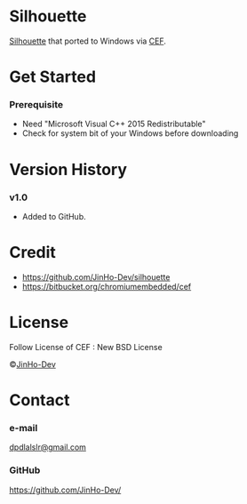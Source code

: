 # Silhouette
<a href="https://github.com/JinHo-Dev/silhouette">Silhouette</a> that ported to Windows  via <a href="https://bitbucket.org/chromiumembedded/cef">CEF</a>.

# Get Started
### Prerequisite
* Need "Microsoft Visual C++ 2015 Redistributable"
* Check for system bit of your Windows before downloading

# Version History
### v1.0
* Added to GitHub. 

# Credit
* https://github.com/JinHo-Dev/silhouette
* https://bitbucket.org/chromiumembedded/cef

# License
Follow License of CEF : New BSD License

&copy;<a href="https://github.com/JinHo-Dev/">JinHo-Dev</a>

# Contact
### e-mail
dpdlalslr@gmail.com

### GitHub
https://github.com/JinHo-Dev/